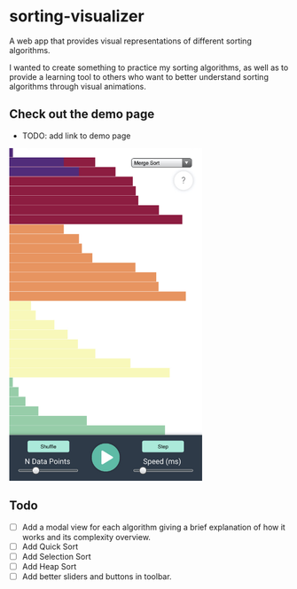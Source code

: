 # sorting-visualizer

A web app that provides visual representations of different sorting algorithms.

I wanted to create something to practice my sorting algorithms, as well as to provide a learning tool to others who want to better understand sorting algorithms through visual animations.

## Check out the demo page

- TODO: add link to demo page

<img height="600" src="./meta/img/demopage.jpeg">

## Todo

- [ ] Add a modal view for each algorithm giving a brief explanation of how it works and its complexity overview.
- [ ] Add Quick Sort
- [ ] Add Selection Sort
- [ ] Add Heap Sort
- [ ] Add better sliders and buttons in toolbar.